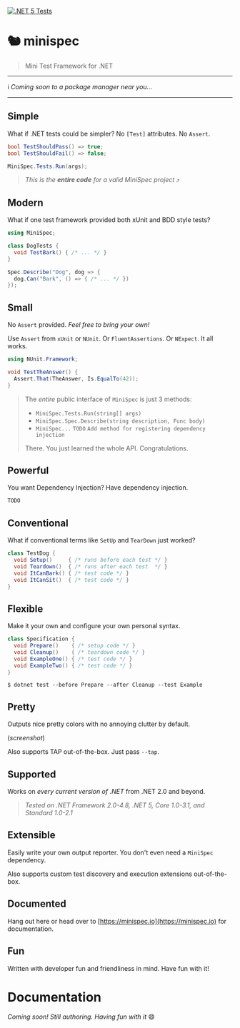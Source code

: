 [![.NET 5 Tests](https://github.com/beccasaurus/minispec/workflows/dotnet%20test/badge.svg)](https://github.com/beccasaurus/minispec/actions?query=workflow%3A%22dotnet+test%22)

# 🐿️ minispec

> Mini Test Framework for .NET

---

ℹ️ _Coming soon to a package manager near you..._

---

## Simple

What if .NET tests could be simpler? No `[Test]` attributes. No `Assert`.

```cs
bool TestShouldPass() => true;
bool TestShouldFail() => false;

MiniSpec.Tests.Run(args);
```

> _This is the **entire code** for a valid MiniSpec project_ ⤴

## Modern

What if one test framework provided both xUnit and BDD style tests?

```cs
using MiniSpec;

class DogTests {
  void TestBark() { /* ... */ }
}

Spec.Describe("Dog", dog => {
  dog.Can("Bark", () => { /* ... */ })
});
```

## Small

No `Assert` provided. _Feel free to bring your own!_

Use `Assert` from `xUnit` or `NUnit`. Or `FluentAssertions`. Or `NExpect`. It all works.

```cs
using NUnit.Framework;

void TestTheAnswer() {
  Assert.That(TheAnswer, Is.EqualTo(42));
}
```

> The _entire_ public interface of `MiniSpec` is just 3 methods:
> - `MiniSpec.Tests.Run(string[] args)`
> - `MiniSpec.Spec.Describe(string description, Func body)`
> - `MiniSpec...` `TODO` `Add method for registering dependency injection`
> 
> There. You just learned the whole API. Congratulations.

## Powerful

You want Dependency Injection? Have dependency injection.

```cs
TODO
```

## Conventional

What if conventional terms like `SetUp` and `TearDown` just worked?

```cs
class TestDog {
  void Setup()     { /* runs before each test */ }
  void Teardown()  { /* runs after each test  */ }
  void ItCanBark() { /* test code */ }
  void ItCanSit()  { /* test code */ }
}
```

## Flexible

Make it your own and configure your own personal syntax.

```cs
class Specification {
  void Prepare()    { /* setup code */ }
  void Cleanup()    { /* teardown code */ }
  void ExampleOne() { /* test code */ }
  void ExampleTwo() { /* test code */ }
}
```

```
$ dotnet test --before Prepare --after Cleanup --test Example
```

## Pretty

Outputs nice pretty colors with no annoying clutter by default.

(_screenshot_)

Also supports TAP out-of-the-box. Just pass `--tap`.

## Supported

Works on _every current version of .NET_ from .NET 2.0 and beyond.

> _Tested on .NET Framework 2.0-4.8, .NET 5, Core 1.0-3.1, and Standard 1.0-2.1_

## Extensible

Easily write your own output reporter. You don't even need a `MiniSpec` dependency.

Also supports custom test discovery and execution extensions out-of-the-box.

## Documented

Hang out here or head over to [https://minispec.io](https://minispec.io) for documentation.

## Fun

Written with developer fun and friendliness in mind. Have fun with it!

# Documentation

_Coming soon! Still authoring. Having fun with it_ 😄